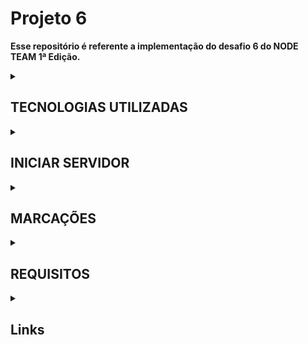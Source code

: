 
<h1>Projeto 6</h1>

<b>Esse repositório é referente a implementação do desafio 6 do NODE TEAM 1ª Edição.</b>

<details>
    <summary><h2>TECNOLOGIAS UTILIZADAS</h2></summary>
    <b>

        nodejs;

        typescript;

        sequelize;

        docker/postgresql;

        jwt;

        bcrypt;

        joi;

        express;

        dotenv;

        multer;

    </b>
</details>


<details>
    <summary><h2>INICIAR SERVIDOR</h2></summary>
    <code>npm start</code>
    ou 
    <code>yarn start</code>
</details>


<details>

<summary><h2>MARCAÇÕES</h2></summary>

<b>

| Símbolo    | Significado        |
| :--------: | :-----------------: |
|     ✅    |  Está funcionando   |
|     ✔️    |  Apenas feito       |
|     ❌    |  Não feito          |
</b>

</details>


<details>
    <summary><h2>REQUISITOS</h2></summary>

## USUÁRIO ADMINISTRADOR

    - Registrar ✅ 

    - Fazer login ✅

    - Atualizar perfil ✅

    - Criar ponto turístico✅

        - Criar imagem do ponto turístico ✅

        - Apagar imagem do ponto turístico✅

    - Alterar ponto turístico ✅

    - Inativar ponto turístico ✅

    - Remover avaliação do usuário ✅

    - Inativar usuários ✅

    - Criar permissão de cadastro de admin ✅


## USUÁRIO COMUM

    - Criar avaliação do ponto turístico ✅

        - Criar avaliação ✅

        - Atualizar avaliação ✅

        - Add imagens da avaliação ✅

        - Apagar imagens da avaliação ✅

    - Registrar ✅

    - Fazer login ✅

    - Atualizar perfil ✅


## PONTO TURÍSTICO

    - Atualizar a média de avaliações de acordo com a nota dada pelo usuário ✅


## PÚBLICO

    - Listagem de pontos turísticos se estiver ativo ✅

    - Listagem das avaliações de um ponto turístico ✅

    - Buscar ponto turístico pelo cep, endereço, cidade e estado ✅


## DOCUMENTAÇÃO

    - Fazer a documentação da api com swagger ❌

</details>


<details>
    <summary><h2>Links</h2></summary>

## NODE TEAM
<p>https://github.com/nodejsbrasil/nodeteam</p>

## PROJETO 6
<p>https://github.com/nodejsbrasil/nodeteam/blob/main/projetos/projeto-6.md</p>
</details>
